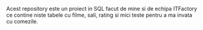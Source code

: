 Acest repository este un proiect in SQL facut de mine si de echipa ITFactory ce contine niste tabele cu filme, sali, rating si mici teste pentru a ma invata cu comezile.
